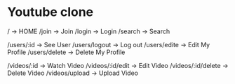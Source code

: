 # Youtube clone 


/ -> HOME
/join -> Join
/login -> Login
/search -> Search

/users/:id -> See User
/users/logout -> Log out
/users/edite -> Edit My Profile
/users/delete -> Delete My Profile

/videos/:id -> Watch Video
/videos/:id/edit -> Edit Video
/videos/:id/delete -> Delete Video
/videos/upload -> Upload Video
